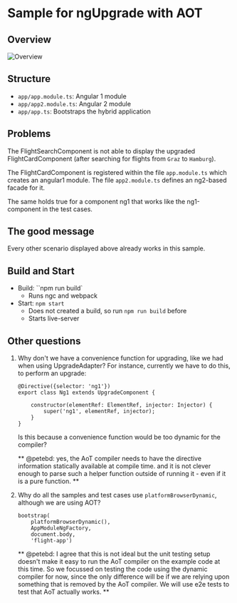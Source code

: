 # Sample for ngUpgrade with AOT

## Overview

![Overview](overview.png)

## Structure

- ``app/app.module.ts``: Angular 1 module
- ``app/app2.module.ts``: Angular 2 module
- ``app/app.ts``: Bootstraps the hybrid application

## Problems

The FlightSearchComponent is not able to display the upgraded FlightCardComponent (after searching for flights from ``Graz`` to ``Hamburg``). 

The FlightCardComponent is registered within the file ``app.module.ts`` which creates an angular1 module. The file ``app2.module.ts`` defines an ng2-based facade for it.
 
The same holds true for a component ng1 that works like the ng1-component in the test cases.

## The good message

Every other scenario displayed above already works in this sample.

## Build and Start

- Build: ``npm run build`
    - Runs ngc and webpack
- Start: ``npm start``
    - Does not created a build, so run ``npm run build`` before
    - Starts live-server
    
## Other questions

1. Why don't we have a convenience function for upgrading, like we had when using UpgradeAdapter? For instance, currently we have to do this, to perform an upgrade:

    ```
    @Directive({selector: 'ng1'})
    export class Ng1 extends UpgradeComponent {
    
        constructor(elementRef: ElementRef, injector: Injector) {
            super('ng1', elementRef, injector);
        }
    }
    ```
    
    Is this because a convenience function would be too dynamic for the compiler?
    
    ** @petebd: yes, the AoT compiler needs to have the directive information statically available at compile time.
       and it is not clever enough to parse such a helper function outside of running it - even if it is a pure function.
    **

2. Why do all the samples and test cases use ``platformBrowserDynamic``, although we are using AOT? 

    ```
    bootstrap(
        platformBrowserDynamic(),
        AppModuleNgFactory,
        document.body,
        'flight-app')
    ```
    ** @petebd: I agree that this is not ideal but the unit testing setup doesn't make it easy to run the AoT
       compiler on the example code at this time. So we focussed on testing the code using the dynamic compiler
       for now, since the only difference will be if we are relying upon something that is removed by the AoT
       compiler. We will use e2e tests to test that AoT actually works.
    **
    
